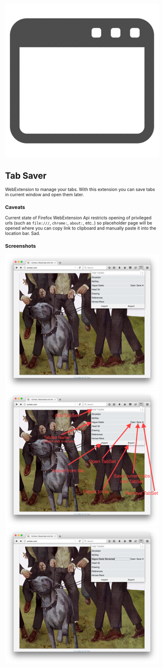 ![Logo](ext/icons/icon.png)

# Tab Saver

WebExtension to manage your tabs.
With this extension you can save tabs in current window and open them later.

### Caveats

Current state of Firefox WebExtension Api restricts opening of privileged urls (such as `file:///`, `chrome:`, `about:`, etc..) so placeholder page will be opened where you can copy link to clipboard and manually paste it into the location bar. Sad.

### Screenshots

![main](screenshots/main.png)
![usage](screenshots/usage.png)
![renaming](screenshots/renaming.png)
